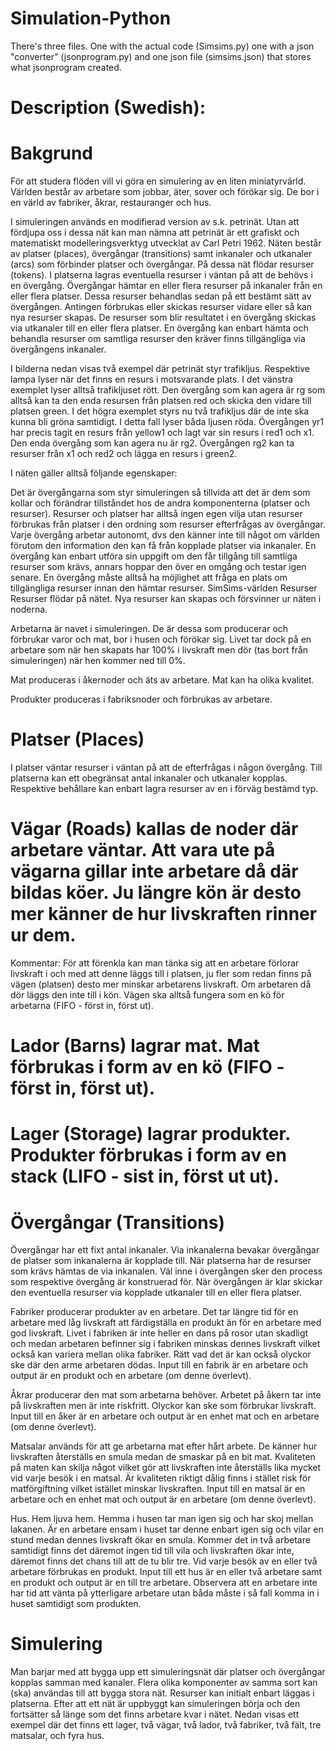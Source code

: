 # Simulation-Python
There's three files. One with the actual code (Simsims.py) one with a json "converter" (jsonprogram.py) and one json file (simsims.json) that stores what jsonprogram created.


# Description (Swedish):

# Bakgrund
För att studera flöden vill vi göra en simulering av en liten miniatyrvärld. Världen består av arbetare som jobbar, äter, sover och förökar sig. De bor i en värld av fabriker, åkrar, restauranger och hus.

I simuleringen används en modifierad version av s.k. petrinät. Utan att fördjupa oss i dessa nät kan man nämna att petrinät är ett grafiskt och matematiskt modelleringsverktyg utvecklat av Carl Petri 1962. Näten består av platser (places),  övergångar (transitions) samt inkanaler och utkanaler (arcs) som förbinder platser och övergångar. På dessa nät flödar resurser (tokens). I platserna lagras eventuella resurser i väntan på att de behövs i en övergång. Övergångar hämtar en eller flera resurser på inkanaler från en eller flera platser. Dessa resurser behandlas sedan på ett bestämt sätt av övergången. Antingen förbrukas eller skickas resurser vidare eller så kan nya resurser skapas. De resurser som blir resultatet i en övergång skickas via utkanaler till en eller flera platser. En övergång kan enbart hämta och behandla resurser om samtliga resurser den kräver finns tillgängliga via övergångens inkanaler. 

I bilderna nedan visas två exempel där petrinät styr trafikljus. Respektive lampa lyser när det finns en resurs i motsvarande plats. I det vänstra exemplet lyser alltså trafikljuset rött. Den övergång som kan agera är rg som alltså kan ta den enda resursen från platsen red och skicka den vidare till platsen green. I det högra exemplet styrs nu två trafikljus där de inte ska kunna bli gröna samtidigt. I detta fall lyser båda ljusen röda. Övergången yr1 har precis tagit en resurs från yellow1 och lagt var sin resurs i red1 och x1. Den enda övergång som kan agera nu är rg2. Övergången rg2 kan ta resurser från x1 och red2 och lägga en resurs i green2.


I näten gäller alltså följande egenskaper:

Det är övergångarna som styr simuleringen så tillvida att det är dem som kollar och förändrar tillståndet hos de andra komponenterna (platser och resurser).  Resurser och platser har alltså ingen egen vilja utan resurser förbrukas från platser i den ordning som resurser efterfrågas av övergångar.
Varje övergång arbetar autonomt, dvs den känner inte till något om världen förutom den information den kan få från kopplade platser via inkanaler.
En övergång kan enbart utföra sin uppgift om den får tillgång till samtliga resurser som krävs, annars hoppar den över en omgång och testar igen senare. En övergång måste alltså ha möjlighet att fråga en plats om tillgängliga resurser innan den hämtar resurser.
SimSims-världen
Resurser
Resurser flödar på nätet. Nya resurser kan skapas och försvinner ur näten i noderna.

Arbetarna är navet i simuleringen. De är dessa som producerar och förbrukar varor och mat, bor i husen och förökar sig. Livet tar dock på en arbetare som när hen skapats har 100% i livskraft men dör (tas bort från simuleringen) när hen kommer ned till 0%.


Mat produceras i åkernoder och äts av arbetare. Mat kan ha olika kvalitet.


Produkter produceras i fabriksnoder och förbrukas av arbetare.


# Platser (Places)
I platser väntar resurser i väntan på att de efterfrågas i någon övergång. Till platserna kan ett obegränsat antal inkanaler och utkanaler kopplas. Respektive behållare kan enbart lagra resurser av en i förväg bestämd typ.

# Vägar (Roads) kallas de noder där arbetare väntar. Att vara ute på vägarna gillar inte arbetare då där bildas köer. Ju längre kön är desto mer känner de hur livskraften rinner ur dem.

Kommentar: För att förenkla kan man tänka sig att en arbetare förlorar livskraft i och med att denne läggs till i platsen, ju fler som redan finns på vägen (platsen) desto mer minskar arbetarens livskraft. Om arbetaren då dör läggs den inte till i kön. Vägen ska alltså fungera som en kö för arbetarna (FIFO - först in, först ut).


# Lador (Barns) lagrar mat. Mat förbrukas i form av en kö (FIFO - först in, först ut).



# Lager (Storage) lagrar produkter. Produkter förbrukas i form av en stack (LIFO - sist in, först ut ut).

# Övergångar (Transitions)
Övergångar har ett fixt antal inkanaler. Via inkanalerna bevakar övergångar de platser som inkanalerna är kopplade till. När platserna har de resurser som krävs hämtas de via inkanalen. Väl inne i övergången sker den process som respektive övergång är konstruerad för. När övergången är klar skickar den eventuella resurser via kopplade utkanaler till en eller flera platser.

Fabriker producerar produkter av en arbetare. Det tar längre tid för en arbetare med låg livskraft att färdigställa en produkt än för en arbetare med god livskraft. Livet i fabriken är inte heller en dans på rosor utan skadligt och medan arbetaren befinner sig i fabriken minskas dennes livskraft vilket också kan variera mellan olika fabriker. Rätt vad det är kan också olyckor ske där den arme arbetaren dödas. Input till en fabrik är en arbetare och output är en produkt och en arbetare (om denne överlevt).


Åkrar producerar den mat som arbetarna behöver. Arbetet på åkern tar inte på livskraften men är inte riskfritt. Olyckor kan ske som förbrukar livskraft. Input till en åker är en arbetare och output är en enhet mat och en arbetare (om denne överlevt).


Matsalar används för att ge arbetarna mat efter hårt arbete. De känner hur livskraften återställs en smula medan de smaskar på en bit mat. Kvaliteten på maten kan skilja något vilket gör att livskraften inte återställs lika mycket vid varje besök i en matsal. Är kvaliteten riktigt dålig finns i stället risk för matförgiftning vilket istället minskar livskraften. Input till en matsal är en arbetare och en enhet mat och output är en arbetare (om denne överlevt).



Hus. Hem ljuva hem. Hemma i husen tar man igen sig och har skoj mellan lakanen. Är en arbetare ensam i huset tar denne enbart igen sig och vilar en stund medan dennes livskraft ökar en smula. Kommer det in två arbetare samtidigt finns det däremot ingen tid till vila och livskraften ökar inte, däremot finns det chans till att de tu blir tre. Vid varje besök av en eller två arbetare förbrukas en produkt. Input till ett hus är en eller två arbetare samt en produkt och output är en till tre arbetare. Observera att en arbetare inte har tid att vänta på ytterligare arbetare utan båda måste i så fall komma in i huset samtidigt som produkten.


# Simulering
Man barjar med att bygga upp ett simuleringsnät där platser och övergångar kopplas samman med kanaler. Flera olika komponenter av samma sort kan (ska) användas till att bygga stora nät. Resurser kan initialt enbart läggas i platserna. Efter att ett nät är uppbyggt kan simuleringen börja och den fortsätter så länge som det finns arbetare kvar i nätet. Nedan visas ett exempel där det finns ett lager, två vägar, två lador, två fabriker, två fält, tre matsalar, och fyra hus.

